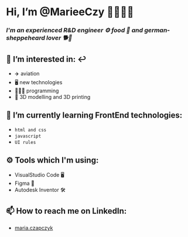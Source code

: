  # Hi, I’m @MarieeCzy 🙋🏽‍♀️👋 
### *I'm an experienced R&D engineer ⚙️ food 🍔 and german-sheppeheard lover 🐕🐺*

## 👀 I’m interested in: ↩️
 - ✈️    aviation 
- 🖥   new technologies 
 - 👩🏽‍💻   programming  
 - 🧊   3D modelling and 3D printing 

## 🌱 I’m currently learning FrontEnd technologies:

- `html and css` 
- `javascript`
-  `UI rules`

## ⚙️ Tools which I'm using:

- VisualStudio Code 🖥
- Figma 🎨
-  Autodesk Inventor 🛠

## 📫 How to reach me on LinkedIn: 
- [maria.czapczyk](https://www.linkedin.com/in/maria-czapczyk/)

<!---
MarieeCzy/MarieeCzy is a ✨ special ✨ repository because its `README.md` (this file) appears on your GitHub profile.
You can click the Preview link to take a look at your changes.
--->
